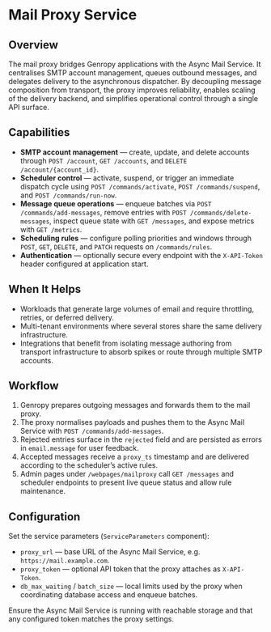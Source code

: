 # Mail Proxy Service

## Overview
The mail proxy bridges Genropy applications with the Async Mail Service. It centralises SMTP account management, queues outbound messages, and delegates delivery to the asynchronous dispatcher. By decoupling message composition from transport, the proxy improves reliability, enables scaling of the delivery backend, and simplifies operational control through a single API surface.

## Capabilities
- **SMTP account management** — create, update, and delete accounts through `POST /account`, `GET /accounts`, and `DELETE /account/{account_id}`.
- **Scheduler control** — activate, suspend, or trigger an immediate dispatch cycle using `POST /commands/activate`, `POST /commands/suspend`, and `POST /commands/run-now`.
- **Message queue operations** — enqueue batches via `POST /commands/add-messages`, remove entries with `POST /commands/delete-messages`, inspect queue state with `GET /messages`, and expose metrics with `GET /metrics`.
- **Scheduling rules** — configure polling priorities and windows through `POST`, `GET`, `DELETE`, and `PATCH` requests on `/commands/rules`.
- **Authentication** — optionally secure every endpoint with the `X-API-Token` header configured at application start.

## When It Helps
- Workloads that generate large volumes of email and require throttling, retries, or deferred delivery.
- Multi-tenant environments where several stores share the same delivery infrastructure.
- Integrations that benefit from isolating message authoring from transport infrastructure to absorb spikes or route through multiple SMTP accounts.

## Workflow
1. Genropy prepares outgoing messages and forwards them to the mail proxy.
2. The proxy normalises payloads and pushes them to the Async Mail Service with `POST /commands/add-messages`.
3. Rejected entries surface in the `rejected` field and are persisted as errors in `email.message` for user feedback.
4. Accepted messages receive a `proxy_ts` timestamp and are delivered according to the scheduler’s active rules.
5. Admin pages under `/webpages/mailproxy` call `GET /messages` and scheduler endpoints to present live queue status and allow rule maintenance.

## Configuration
Set the service parameters (`ServiceParameters` component):
- `proxy_url` — base URL of the Async Mail Service, e.g. `https://mail.example.com`.
- `proxy_token` — optional API token that the proxy attaches as `X-API-Token`.
- `db_max_waiting` / `batch_size` — local limits used by the proxy when coordinating database access and enqueue batches.

Ensure the Async Mail Service is running with reachable storage and that any configured token matches the proxy settings.
